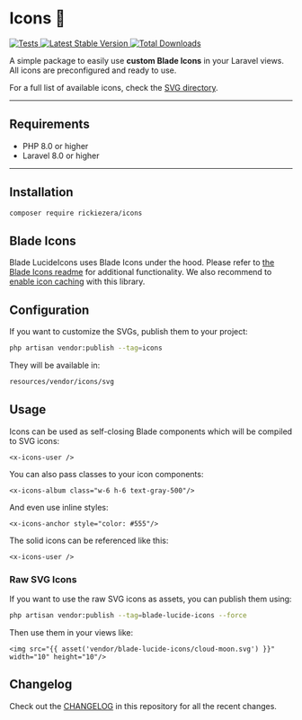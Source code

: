 # Icons 🎨

<a href="https://github.com/rickiezera/icons/actions?query=workflow%3ATests">
    <img src="https://github.com/rickiezera/icons/actions/workflows/tests.yml/badge.svg?branch=main" alt="Tests">
</a>
<a href="https://packagist.org/packages/rickiezera/icons">
    <img src="https://img.shields.io/packagist/v/rickiezera/icons" alt="Latest Stable Version">
</a>
<a href="https://packagist.org/packages/rickiezera/icons">
    <img src="https://img.shields.io/packagist/dt/rickiezera/icons" alt="Total Downloads">
</a>

A simple package to easily use **custom Blade Icons** in your Laravel views.  
All icons are preconfigured and ready to use.

For a full list of available icons, check the [SVG directory](resources/svg).

---

## Requirements

- PHP 8.0 or higher  
- Laravel 8.0 or higher  

---

## Installation

```bash
composer require rickiezera/icons
```

## Blade Icons

Blade LucideIcons uses Blade Icons under the hood. Please refer to [the Blade Icons readme](https://github.com/blade-ui-kit/blade-icons) for additional functionality. We also recommend to [enable icon caching](https://github.com/blade-ui-kit/blade-icons#caching) with this library.

## Configuration

If you want to customize the SVGs, publish them to your project:

```bash
php artisan vendor:publish --tag=icons
```

They will be available in:

```bash
resources/vendor/icons/svg
```

## Usage

Icons can be used as self-closing Blade components which will be compiled to SVG icons:

```blade
<x-icons-user />
```

You can also pass classes to your icon components:

```blade
<x-icons-album class="w-6 h-6 text-gray-500"/>
```

And even use inline styles:

```blade
<x-icons-anchor style="color: #555"/>
```

The solid icons can be referenced like this:

```blade
<x-icons-user />
```

### Raw SVG Icons

If you want to use the raw SVG icons as assets, you can publish them using:

```bash
php artisan vendor:publish --tag=blade-lucide-icons --force
```

Then use them in your views like:

```blade
<img src="{{ asset('vendor/blade-lucide-icons/cloud-moon.svg') }}" width="10" height="10"/>
```

## Changelog

Check out the [CHANGELOG](CHANGELOG.md) in this repository for all the recent changes.